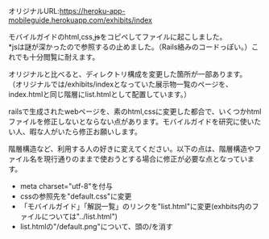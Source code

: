 オリジナルURL:https://heroku-app-mobileguide.herokuapp.com/exhibits/index

モバイルガイドのhtml,css,~~js~~をコピペしてファイルに起こしました。  
*jsは謎が深かったので参照するの止めました。（Rails絡みのコードっぽい。）これでも十分閲覧に耐えます。


オリジナルと比べると、ディレクトリ構成を変更した箇所が一部あります。  
（オリジナルでは/exhibits/indexとなっていた展示物一覧のページを、index.htmlと同じ階層にlist.htmlとして配置しています。）

railsで生成されたwebページを、素のhtml,cssに変更した都合で、いくつかhtmlファイルを修正しないとならない点があります。モバイルガイドを研究に使いたい人、暇な人がいたら修正お願いします。

階層構造など、利用する人の好きに変えてください。以下の点は、階層構造やファイル名を現行通りのままで使おうとする場合に修正が必要な点となっています。

- meta charset="utf-8"を付与
- cssの参照先を"default.css"に変更
- 「モバイルガイド」「解説一覧」のリンクを"list.html"に変更(exhbits内のファイルについては"../list.html")
- list.htmlの"/default.png"について、頭の/を消す
